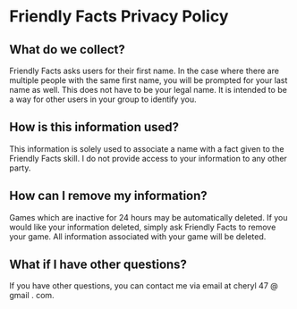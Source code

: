 # Friendly Facts Privacy Policy
## What do we collect?
Friendly Facts asks users for their first name.  In the case where there are multiple people with the same first name, you will be prompted for your last name as well.  This does not have to be your legal name.  It is intended to be a way for other users in your group to identify you.

## How is this information used?
This information is solely used to associate a name with a fact given to the Friendly Facts skill.  I do not provide access to your information to any other party.

## How can I remove my information?
Games which are inactive for 24 hours may be automatically deleted.  If you would like your information deleted, simply ask Friendly Facts to remove your game.  All information associated with your game will be deleted.

## What if I have other questions?
If you have other questions, you can contact me via email at cheryl 47 @ gmail . com.
